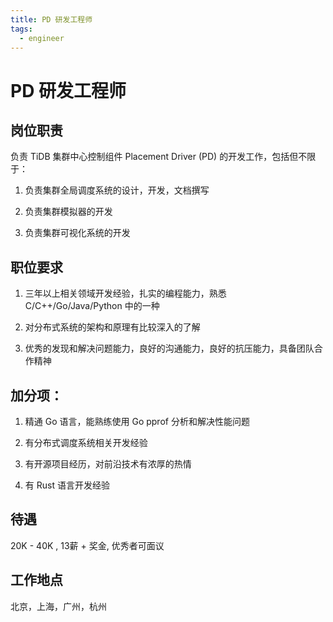 ```yaml
---
title: PD 研发工程师
tags:
  - engineer
---
```


# PD 研发工程师

## 岗位职责

负责 TiDB 集群中心控制组件 Placement Driver (PD) 的开发工作，包括但不限于：

1. 负责集群全局调度系统的设计，开发，文档撰写

2. 负责集群模拟器的开发

3. 负责集群可视化系统的开发

## 职位要求

1. 三年以上相关领域开发经验，扎实的编程能力，熟悉 C/C++/Go/Java/Python 中的一种

2. 对分布式系统的架构和原理有比较深入的了解

3. 优秀的发现和解决问题能力，良好的沟通能力，良好的抗压能力，具备团队合作精神

## 加分项：

1. 精通 Go 语言，能熟练使用 Go pprof 分析和解决性能问题

2. 有分布式调度系统相关开发经验

3. 有开源项目经历，对前沿技术有浓厚的热情

4. 有 Rust 语言开发经验

## 待遇

20K - 40K , 13薪 + 奖金, 优秀者可面议

## 工作地点

北京，上海，广州，杭州
